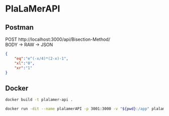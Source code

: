 # PlaLaMerAPI

## Postman

POST http://localhost:3000/api/Bisection-Method/  
BODY -> RAW -> JSON

```JSON
{
    "eq":"e^(-x/4)*(2-x)-1",
    "xl":"0",
    "xr":"1"
}
```

## Docker

```sh
docker build -t plalamer-api .
```

```sh
docker run -dit --name plalamerAPI -p 3001:3000 -v "${pwd}:/app" plalamer-api
```
